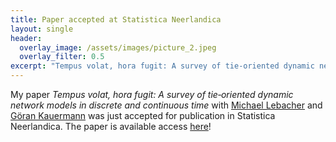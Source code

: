 ```yaml
---
title: Paper accepted at Statistica Neerlandica 
layout: single
header:
  overlay_image: /assets/images/picture_2.jpeg
  overlay_filter: 0.5
excerpt: "Tempus volat, hora fugit: A survey of tie‐oriented dynamic network models in discrete and continuous time"
---
```


My paper *Tempus volat, hora fugit: A survey of tie‐oriented dynamic network models in discrete and continuous time* with [Michael Lebacher](https://scholar.google.de/citations?user=mBJRcFkAAAAJ&hl=de) and [Göran Kauermann](https://www.en.wisostat.statistik.uni-muenchen.de/personen/lehrstuhlinhaber/kauermann/index.html) was just accepted for publication in  Statistica Neerlandica. The paper is available access [here](https://onlinelibrary.wiley.com/doi/full/10.1111/stan.12198)! 
